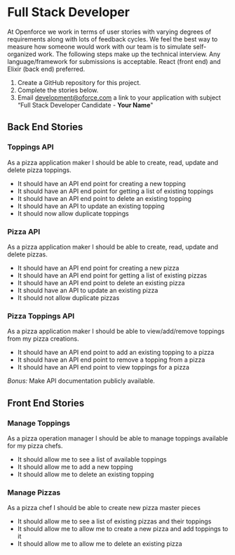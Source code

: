 # Full Stack Developer 

At Openforce we work in terms of user stories with varying degrees of requirements along with lots of feedback cycles.  We feel the best way to measure how someone would work with our team is to simulate self-organized work.  The following steps make up the technical interview. Any language/framework for submissions is acceptable. React (front end) and Elixir (back end) preferred.

1. Create a GitHub repository for this project.  
2. Complete the stories below.
3. Email development@oforce.com a link to your application with subject “Full Stack Developer Candidate - **Your Name**"


## Back End Stories

### Toppings API
As a pizza application maker I should be able to create, read, update and delete pizza toppings.
* It should have an API end point for creating a new topping
* It should have an API end point for getting a list of existing toppings
* It should have an API end point to delete an existing topping
* It should have an API to update an existing topping
* It should now allow duplicate toppings 

### Pizza API
As a pizza application maker I should be able to create, read, update and delete pizzas.
* It should have an API end point for creating a new pizza
* It should have an API end point for getting a list of existing pizzas
* It should have an API end point to delete an existing pizza
* It should have an API to update an existing pizza
* It should not allow duplicate pizzas

### Pizza Toppings API
As a pizza application maker I should be able to view/add/remove toppings from my pizza creations.
* It should have an API end point to add an existing topping to a pizza
* It should have an API end point to remove a topping from a pizza
* It should have an API end point to view toppings for a pizza

*Bonus:* Make API documentation publicly available.

## Front End Stories

### Manage Toppings
As a pizza operation manager I should be able to manage toppings available for my pizza chefs.
* It should allow me to see a list of available toppings
* It should allow me to add a new topping
* It should allow me to delete an existing topping

### Manage Pizzas
As a pizza chef I should be able to create new pizza master pieces
* It should allow me to see a list of existing pizzas and their toppings
* It should allow me to allow me to create a new pizza and add toppings to it
* It should allow me to allow me to delete an existing pizza
